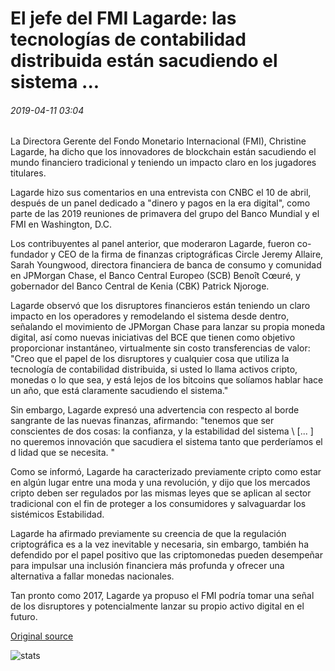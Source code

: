 # El jefe del FMI Lagarde: las tecnologías de contabilidad distribuida están sacudiendo el sistema ...

###### 2019-04-11 03:04

La Directora Gerente del Fondo Monetario Internacional (FMI), Christine Lagarde, ha dicho que los innovadores de blockchain están sacudiendo el mundo financiero tradicional y teniendo un impacto claro en los jugadores titulares.

Lagarde hizo sus comentarios en una entrevista con CNBC el 10 de abril, después de un panel dedicado a "dinero y pagos en la era digital", como parte de las 2019 reuniones de primavera del grupo del Banco Mundial y el FMI en Washington, D.C.

Los contribuyentes al panel anterior, que moderaron Lagarde, fueron co-fundador y CEO de la firma de finanzas criptográficas Circle Jeremy Allaire, Sarah Youngwood, directora financiera de banca de consumo y comunidad en JPMorgan Chase, el Banco Central Europeo (SCB) Benoît Cœuré, y gobernador del Banco Central de Kenia (CBK) Patrick Njoroge.

Lagarde observó que los disruptores financieros están teniendo un claro impacto en los operadores y remodelando el sistema desde dentro, señalando el movimiento de JPMorgan Chase para lanzar su propia moneda digital, así como nuevas iniciativas del BCE que tienen como objetivo proporcionar instantáneo, virtualmente sin costo transferencias de valor: "Creo que el papel de los disruptores y cualquier cosa que utiliza la tecnología de contabilidad distribuida, si usted lo llama activos cripto, monedas o lo que sea, y está lejos de los bitcoins que solíamos hablar hace un año, que está claramente sacudiendo el sistema."

Sin embargo, Lagarde expresó una advertencia con respecto al borde sangrante de las nuevas finanzas, afirmando: "tenemos que ser conscientes de dos cosas: la confianza, y la estabilidad del sistema \ [... \] no queremos innovación que sacudiera el sistema tanto que perderíamos el d lidad que se necesita. "

Como se informó, Lagarde ha caracterizado previamente cripto como estar en algún lugar entre una moda y una revolución, y dijo que los mercados cripto deben ser regulados por las mismas leyes que se aplican al sector tradicional con el fin de proteger a los consumidores y salvaguardar los sistémicos Estabilidad.

Lagarde ha afirmado previamente su creencia de que la regulación criptográfica es a la vez inevitable y necesaria, sin embargo, también ha defendido por el papel positivo que las criptomonedas pueden desempeñar para impulsar una inclusión financiera más profunda y ofrecer una alternativa a fallar monedas nacionales.

Tan pronto como 2017, Lagarde ya propuso el FMI podría tomar una señal de los disruptores y potencialmente lanzar su propio activo digital en el futuro.

[Original source](https://cointelegraph.com/news/imf-chief-lagarde-distributed-ledger-technologies-are-shaking-the-system)

![stats](https://c.statcounter.com/11760860/0/a89fa40b/1/ "stats")